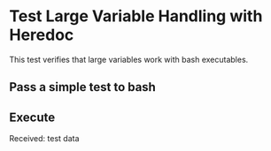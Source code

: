 # Test Large Variable Handling with Heredoc

This test verifies that large variables work with bash executables.

## Pass a simple test to bash

## Execute 
Received: test data